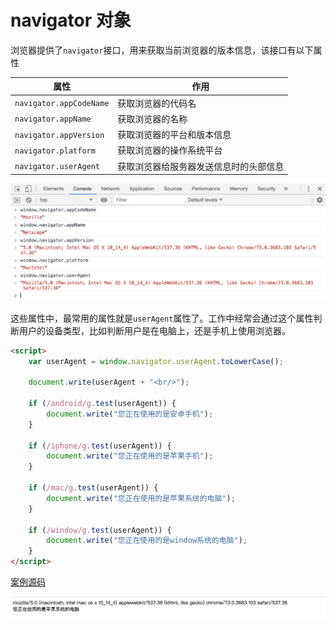 # navigator 对象

浏览器提供了`navigator`接口，用来获取当前浏览器的版本信息，该接口有以下属性

| 属性                    | 作用                                   |
| ----------------------- | -------------------------------------- |
| `navigator.appCodeName` | 获取浏览器的代码名                     |
| `navigator.appName`     | 获取浏览器的名称                       |
| `navigator.appVersion`  | 获取浏览器的平台和版本信息             |
| `navigator.platform`    | 获取浏览器的操作系统平台               |
| `navigator.userAgent`   | 获取浏览器给服务器发送信息时的头部信息 |

![](./images/01.png)

这些属性中，最常用的属性就是`userAgent`属性了。工作中经常会通过这个属性判断用户的设备类型，比如判断用户是在电脑上，还是手机上使用浏览器。

```html
<script>
    var userAgent = window.navigator.userAgent.toLowerCase();

    document.write(userAgent + "<br/>");

    if (/android/g.test(userAgent)) {
        document.write("您正在使用的是安卓手机");
    }

    if (/iphone/g.test(userAgent)) {
        document.write("您正在使用的是苹果手机");
    }

    if (/mac/g.test(userAgent)) {
        document.write("您正在使用的是苹果系统的电脑");
    }

    if (/window/g.test(userAgent)) {
        document.write("您正在使用的是window系统的电脑");
    }
</script>
```

[案例源码](./demo/demo02.html)

![](./images/02.png)
